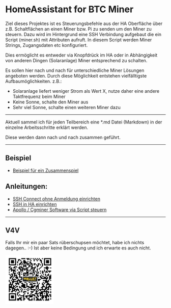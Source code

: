 # HomeAssistant for BTC Miner

Ziel dieses Projektes ist es Steuerungsbefehle aus der HA Oberfläche über z.B. Schaltflächen an einen Miner bzw. Pi zu senden um den Miner zu steuern.
Dazu wird im Hintergrund eine SSH Verbindung aufgebaut die ein Script (miner.sh) mit Attributen aufruft. In diesem Script werden Miner Strings, Zugangsdaten etc konfiguriert.

Dies ermöglicht es entweder via Knopfdrück im HA oder in Abhängigkeit von anderen Dingen (Solaranlage) Miner entsprechend zu schalten.

Es sollen hier nach und nach für unterschiedliche Miner Lösungen angeboten werden.
Durch diese Möglichkeit entstehen vielfälltigste Aufbaumöglichkeiten.
z.B.:
- Solaranlage liefert weniger Strom als Wert X, nutze daher eine andere Taktfrequenz beim Miner
- Keine Sonne, schalte den Miner aus
- Sehr viel Sonne, schalte einen weiteren Miner dazu

---

Aktuell sammel ich für jeden Teilbereich eine *.md Datei (Markdown) in der einzelne Arbeitsschritte erklärt werden.

Diese werden dann nach und nach zusammen geführt.

---
## Beispiel
- [Beispiel für ein Zusammenspiel](https://github.com/buerzel/HomeAssistant_Miner/blob/main/example.md)


## Anleitungen:

- [SSH Connect ohne Anmeldung einrichten](https://github.com/buerzel/HomeAssistant_Miner/blob/main/ssh_connect.md)
- [SSH in HA einrichten](https://github.com/buerzel/HomeAssistant_Miner/blob/main/sshHomeAssistant.md)
- [Apollo / Cgminer Software via Script steuern](https://github.com/buerzel/HomeAssistant_Miner/blob/main/scriptApolloCgminer.md)



---


## V4V
Falls Ihr mir ein paar Sats rüberschupsen möchtet, habe ich nichts dagegen.. :-)
Ist aber keine Bedingung und ich erwarte es auch nicht.

<img src="Images/donation.jpg" width="30%">
